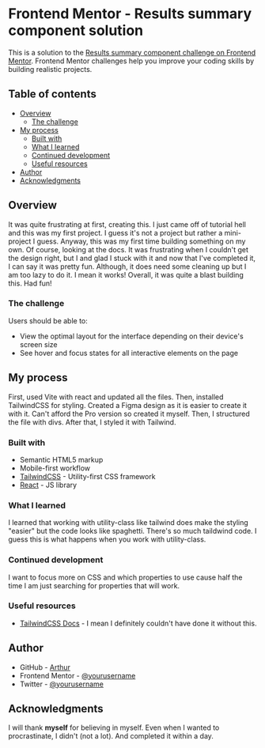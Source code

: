 # Frontend Mentor - Results summary component solution

This is a solution to the [Results summary component challenge on Frontend Mentor](https://www.frontendmentor.io/challenges/results-summary-component-CE_K6s0maV). Frontend Mentor challenges help you improve your coding skills by building realistic projects. 

## Table of contents

- [Overview](#overview)
  - [The challenge](#the-challenge)
- [My process](#my-process)
  - [Built with](#built-with)
  - [What I learned](#what-i-learned)
  - [Continued development](#continued-development)
  - [Useful resources](#useful-resources)
- [Author](#author)
- [Acknowledgments](#acknowledgments)


## Overview

It was quite frustrating at first, creating this. I just came off of tutorial hell and this was my first project. I guess it's not a project but rather a mini-project I guess. Anyway, this was my first time building something on my own. Of course, looking at the docs. It was frustrating when I couldn't get the design right, but I and glad I stuck with it and now that I've completed it, I can say it was pretty fun. Although, it does need some cleaning up but I am too lazy to do it. I mean it works! 
Overall, it was quite a blast building this. Had fun!

### The challenge

Users should be able to:

- View the optimal layout for the interface depending on their device's screen size
- See hover and focus states for all interactive elements on the page

## My process

First, used Vite with react and updated all the files.
Then, installed TailwindCSS for styling.
Created a Figma design as it is easier to create it with it. Can't afford the Pro version so created it myself.
Then, I structured the file with divs.
After that, I styled it with Tailwind.

### Built with

- Semantic HTML5 markup
- Mobile-first workflow
- [TailwindCSS](https://tailwindcss.com/) - Utility-first CSS framework
- [React](https://reactjs.org/) - JS library


### What I learned

I learned that working with utility-class like tailwind does make the styling "easier" but the code looks like spaghetti. There's so much taildwind code. I guess this is what happens when you work with utility-class.


### Continued development

I want to focus more on CSS and which properties to use cause half the time I am just searching for properties that will work.

### Useful resources

- [TailwindCSS Docs](https://tailwindcss.com/docs/installation) - I mean I definitely couldn't have done it without this.

## Author

- GitHub - [Arthur](https://github.com/AsteriskM1)
- Frontend Mentor - [@yourusername](https://www.frontendmentor.io/profile/yourusername)
- Twitter - [@yourusername](https://www.twitter.com/yourusername)

## Acknowledgments

I will thank **myself** for believing in myself. Even when I wanted to procrastinate, I didn't (not a lot). And completed it within a day.
